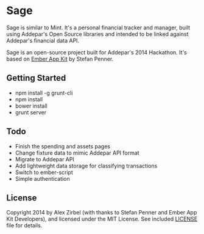 # Sage

Sage is similar to Mint. It's a personal financial tracker and manager, built using Addepar's Open Source libraries and intended to be linked against Addepar's financial data API.

Sage is an open-source project built for Addepar's 2014 Hackathon. It's based on [Ember App Kit](https://github.com/stefanpenner/ember-app-kit) by Stefan Penner.


## Getting Started

* npm install -g grunt-cli
* npm install
* bower install
* grunt server


## Todo

- Finish the spending and assets pages
- Change fixture data to mimic Addepar API format
- Migrate to Addepar API
- Add lightweight data storage for classifying transactions
- Switch to ember-script
- Simple authentication


## License

Copyright 2014 by Alex Zirbel (with thanks to Stefan Penner and Ember App Kit Developers), and licensed under the MIT License. See included
[LICENSE](/azirbel/sage/blob/master/LICENSE) file for details.
